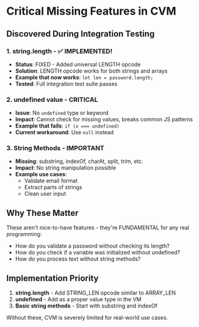 # Critical Missing Features in CVM

## Discovered During Integration Testing

### 1. string.length - ✅ IMPLEMENTED!
- **Status**: FIXED - Added universal LENGTH opcode
- **Solution**: LENGTH opcode works for both strings and arrays
- **Example that now works**: `let len = password.length;`
- **Tested**: Full integration test suite passes

### 2. undefined value - CRITICAL  
- **Issue**: No `undefined` type or keyword
- **Impact**: Cannot check for missing values, breaks common JS patterns
- **Example that fails**: `if (x === undefined)`
- **Current workaround**: Use `null` instead

### 3. String Methods - IMPORTANT
- **Missing**: substring, indexOf, charAt, split, trim, etc.
- **Impact**: No string manipulation possible
- **Example use cases**: 
  - Validate email format
  - Extract parts of strings
  - Clean user input

## Why These Matter

These aren't nice-to-have features - they're FUNDAMENTAL for any real programming:
- How do you validate a password without checking its length?
- How do you check if a variable was initialized without undefined?
- How do you process text without string methods?

## Implementation Priority

1. **string.length** - Add STRING_LEN opcode similar to ARRAY_LEN
2. **undefined** - Add as a proper value type in the VM
3. **Basic string methods** - Start with substring and indexOf

Without these, CVM is severely limited for real-world use cases.